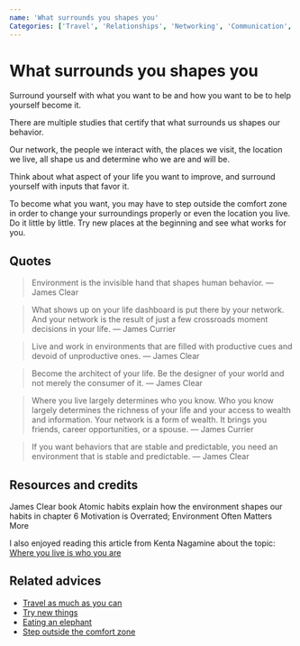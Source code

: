 ```yaml
---
name: 'What surrounds you shapes you'
Categories: ['Travel', 'Relationships', 'Networking', 'Communication', 'Growth', 'Success']
---
```

# What surrounds you shapes you

Surround yourself with what you want to be and how you want to be to help yourself become it.

There are multiple studies that certify that what surrounds us shapes our behavior.

Our network, the people we interact with, the places we visit, the location we live, all shape us and determine who we are and will be.

Think about what aspect of your life you want to improve, and surround yourself with inputs that favor it.

To become what you want, you may have to step outside the comfort zone in order to change your surroundings properly or even the location you live. Do it little by little. Try new places at the beginning and see what works for you.

## Quotes

> Environment is the invisible hand that shapes human behavior. ― James Clear

> What shows up on your life dashboard is put there by your network. And your network is the result of just a few crossroads moment decisions in your life. ― James Currier

> Live and work in environments that are filled with productive cues and devoid of unproductive ones. ― James Clear

> Become the architect of your life. Be the designer of your world and not merely the consumer of it. ― James Clear

> Where you live largely determines who you know. Who you know largely determines the richness of your life and your access to wealth and information. Your network is a form of wealth. It brings you friends, career opportunities, or a spouse. ― James Currier

> If you want behaviors that are stable and predictable, you need an environment that is stable and predictable. ― James Clear

## Resources and credits

James Clear book Atomic habits explain how the environment shapes our habits in chapter 6 Motivation is Overrated; Environment Often Matters More

I also enjoyed reading this article from Kenta Nagamine about the topic: [Where you live is who you are](https://mythirdbrain.substack.com/p/where-you-live-is-who-you-are)

## Related advices

- [Travel as much as you can](../Travel%20as%20much%20as%20you%20can/index.md)
- [Try new things](../Try%20new%20things/index.md)
- [Eating an elephant](../Eating%20an%20elephant/index.md)
- [Step outside the comfort zone](../Step%20outside%20the%20comfort%20zone/index.md)